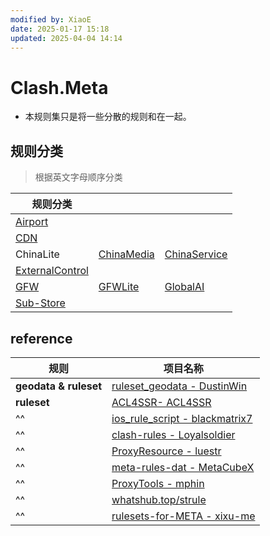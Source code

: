 ```yaml
---
modified by: XiaoE
date: 2025-01-17 15:18
updated: 2025-04-04 14:14
---
```

# Clash.Meta
- 本规则集只是将一些分散的规则和在一起。

## 规则分类
> 根据英文字母顺序分类

| 规则分类                                                                                                                                      |                                                                                      |                                                                                          |
| ----------------------------------------------------------------------------------------------------------------------------------------- | ------------------------------------------------------------------------------------ | ---------------------------------------------------------------------------------------- |
| [Airport](https://github.com/LaolunsiG/PCR/tree/main/Rules/Clash.Meta/Airport)                                                            |                                                                                      |                                                                                          |
| [CDN](https://github.com/LaolunsiG/PCR/tree/main/Rules/Clash.Meta/CDN)                                                                    |                                                                                      |                                                                                          |
| ChinaLite                                                                                                                                 | [ChinaMedia](https://github.com/LaolunsiG/PCR/tree/main/Rules/Clash.Meta/ChinaMedia) | [ChinaService](https://github.com/LaolunsiG/PCR/tree/main/Rules/Clash.Meta/ChinaService) |
| [ExternalControl](https://github.com/LaolunsiG/PCR/tree/main/Rules/Clash.Meta/ExternalControl)                                            |                                                                                      |                                                                                          |
| [GFW](https://github.com/LaolunsiG/PCR/tree/main/Rules/Clash.Meta/GFWhttps://github.com/LaolunsiG/PCR/tree/main/Rules/Clash.Meta/GFWLite) | [GFWLite](https://github.com/LaolunsiG/PCR/tree/main/Rules/Clash.Meta/GFWLite)       | [GlobalAI](https://github.com/LaolunsiG/PCR/tree/main/Rules/Clash.Meta/GlobalAI)         |
| [Sub-Store](https://github.com/LaolunsiG/PCR/tree/main/Rules/Clash.Meta/Sub-Store)                                                        |                                                                                      |                                                                                          |

## reference

| 规则                    | 项目名称                                                                                                         |
| --------------------- | ------------------------------------------------------------------------------------------------------------ |
| **geodata & ruleset** | [ruleset_geodata - DustinWin](https://github.com/DustinWin/ruleset_geodata)                                  |
| **ruleset**           | [ACL4SSR- ACL4SSR](https://github.com/ACL4SSR/ACL4SSR)                                                       |
| ^^                    | [ios_rule_script - blackmatrix7](https://github.com/blackmatrix7/ios_rule_script/tree/master/rule/Clash)     |
| ^^                    | [clash-rules - Loyalsoldier](https://github.com/Loyalsoldier/clash-rules)                                    |
| ^^                    | [ProxyResource - luestr](https://github.com/luestr/ProxyResource/blob/main/Resource/Markdown/Rule/README.md) |
| ^^                    | [meta-rules-dat - MetaCubeX](https://github.com/MetaCubeX/meta-rules-dat)                                    |
| ^^                    | [ProxyTools - mphin](https://github.com/mphin/ProxyTools)                                                    |
| ^^                    | [whatshub.top/strule](https://whatshub.top/strule)                                                           |
| ^^                    | [rulesets-for-META - xixu-me](https://github.com/xixu-me/rulesets-for-META)                                  |
